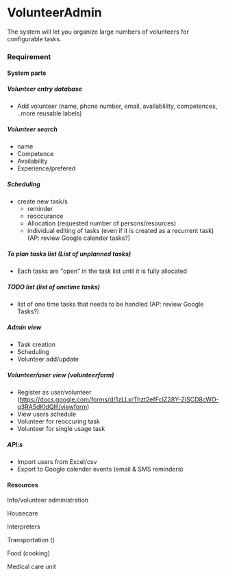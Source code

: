 # VolunteerAdmin

The system will let you organize large numbers of volunteers for configurable tasks.




### Requirement 

#### System parts

##### Volunteer entry database
- Add volunteer (name, phone number, email, availablility, competences, ..more reusable labels)

##### Volunteer search 
- name
- Competence
- Availability
- Experience/prefered


##### Scheduling
- create new task/s
  - reminder
  - reoccurance
  - Allocation (requested number of persons/resources)
  - individual editing of tasks (even if it is created as a recurrent task)
(AP: review Google calender tasks?)

##### To plan tasks list (List of unplanned tasks)
  - Each tasks are "open" in the task list until it is fully allocated

##### TODO list (list of onetime tasks)
- list of one time tasks that needs to be handled
(AP: review Google Tasks?)

##### Admin view
- Task creation
- Scheduling
- Volunteer add/update
 

##### Volunteer/user view (volunteerform)
- Register as user/volunteer (https://docs.google.com/forms/d/1zLLxrThzt2efFcIZ28Y-ZiSCD8cWO-q3RA5dKldQIII/viewform)
- View users schedule
- Volunteer for reoccuring task
- Volunteer for single usage task
 

##### API:s
- Import users from Excel/csv
- Export to Google calender events (email & SMS reminders)

#### Resources


Info/volunteer administration

Housecare

Interpreters

Transportation ()

Food (cooking)

Medical care unit
